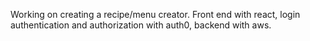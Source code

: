 Working on creating a recipe/menu creator. Front end with react, login authentication and authorization with auth0, backend with aws.
